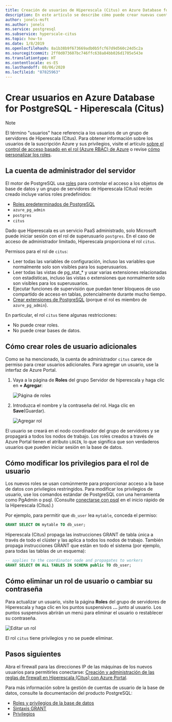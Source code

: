 ```yaml
---
title: Creación de usuarios de Hiperescala (Citus) en Azure Database for PostgreSQL
description: En este artículo se describe cómo puede crear nuevas cuentas de usuario para interactuar con Azure Database for PostgreSQL - Hiperescala (Citus).
author: jonels-msft
ms.author: jonels
ms.service: postgresql
ms.subservice: hyperscale-citus
ms.topic: how-to
ms.date: 1/8/2019
ms.openlocfilehash: 8a1b38b9f673669adb0b5fcf67d9d560c24d5c2a
ms.sourcegitcommit: 2ff0d073607bc746ffc638a84bb026d1705e543e
ms.translationtype: HT
ms.contentlocale: es-ES
ms.lasthandoff: 08/06/2020
ms.locfileid: "87825963"
---
```

# <a name="create-users-in-azure-database-for-postgresql---hyperscale-citus"></a>Crear usuarios en Azure Database for PostgreSQL - Hiperescala (Citus)

> [!NOTE]
> El término "usuarios" hace referencia a los usuarios de un grupo de servidores de Hiperescala (Citus). Para obtener información sobre los usuarios de la suscripción Azure y sus privilegios, visite el artículo [sobre el control de acceso basado en el rol (Azure RBAC) de Azure](../role-based-access-control/built-in-roles.md) o revise [cómo personalizar los roles](../role-based-access-control/custom-roles.md).

## <a name="the-server-admin-account"></a>La cuenta de administrador del servidor

El motor de PostgreSQL usa [roles](https://www.postgresql.org/docs/current/sql-createrole.html) para controlar el acceso a los objetos de base de datos y un grupo de servidores de Hiperescala (Citus) recién creado incluye varios roles predefinidos:

* [Roles predeterminados de PostgreSQL](https://www.postgresql.org/docs/current/default-roles.html)
* `azure_pg_admin`
* `postgres`
* `citus`

Dado que Hiperescala es un servicio PaaS administrado, solo Microsoft puede iniciar sesión con el rol de superusuario `postgres`. En el caso de acceso de administrador limitado, Hiperescala proporciona el rol `citus`.

Permisos para el rol de `citus`:

* Leer todas las variables de configuración, incluso las variables que normalmente solo son visibles para los superusuarios.
* Leer todas las vistas de pg\_stat\_\* y usar varias extensiones relacionadas con estadísticas, incluso las vistas o extensiones que normalmente solo son visibles para los superusuarios.
* Ejecutar funciones de supervisión que puedan tener bloqueos de uso compartido de acceso en tablas, potencialmente durante mucho tiempo.
* [Crear extensiones de PostgreSQL](concepts-hyperscale-extensions.md) (porque el rol es miembro de `azure_pg_admin`).

En particular, el rol `citus` tiene algunas restricciones:

* No puede crear roles.
* No puede crear bases de datos.

## <a name="how-to-create-additional-user-roles"></a>Cómo crear roles de usuario adicionales

Como se ha mencionado, la cuenta de administrador `citus` carece de permiso para crear usuarios adicionales. Para agregar un usuario, use la interfaz de Azure Portal.

1. Vaya a la página de **Roles** del grupo Servidor de hiperescala y haga clic en **+ Agregar**:

   ![Página de roles](media/howto-hyperscale-create-users/1-role-page.png)

2. Introduzca el nombre y la contraseña del rol. Haga clic en **Save**(Guardar).

   ![Agregar rol](media/howto-hyperscale-create-users/2-add-user-fields.png)

El usuario se creará en el nodo coordinador del grupo de servidores y se propagará a todos los nodos de trabajo. Los roles creados a través de Azure Portal tienen el atributo `LOGIN`, lo que significa que son verdaderos usuarios que pueden iniciar sesión en la base de datos.

## <a name="how-to-modify-privileges-for-user-role"></a>Cómo modificar los privilegios para el rol de usuario

Los nuevos roles se usan comúnmente para proporcionar acceso a la base de datos con privilegios restringidos. Para modificar los privilegios de usuario, use los comandos estándar de PostgreSQL con una herramienta como PgAdmin o psql. (Consulte [conectarse con psql](quickstart-create-hyperscale-portal.md#connect-to-the-database-using-psql) en el inicio rápido de la Hiperescala (Citus).)

Por ejemplo, para permitir que `db_user` lea `mytable`, conceda el permiso:

```sql
GRANT SELECT ON mytable TO db_user;
```

Hiperescala (Citus) propaga las instrucciones GRANT de tabla única a través de todo el clúster y las aplica a todos los nodos de trabajo. También propaga instrucciones GRANT que están en todo el sistema (por ejemplo, para todas las tablas de un esquema):

```sql
-- applies to the coordinator node and propagates to workers
GRANT SELECT ON ALL TABLES IN SCHEMA public TO db_user;
```

## <a name="how-to-delete-a-user-role-or-change-their-password"></a>Cómo eliminar un rol de usuario o cambiar su contraseña

Para actualizar un usuario, visite la página **Roles** del grupo de servidores de Hiperescala y haga clic en los puntos suspensivos **...**  junto al usuario. Los puntos suspensivos abrirán un menú para eliminar el usuario o restablecer su contraseña.

   ![Editar un rol](media/howto-hyperscale-create-users/edit-role.png)

El rol `citus` tiene privilegios y no se puede eliminar.

## <a name="next-steps"></a>Pasos siguientes

Abra el firewall para las direcciones IP de las máquinas de los nuevos usuarios para permitirles conectarse: [Creación y administración de las reglas de firewall en Hiperescala (Citus) con Azure Portal](howto-hyperscale-manage-firewall-using-portal.md).

Para más información sobre la gestión de cuentas de usuario de la base de datos, consulte la documentación del producto PostgreSQL:

* [Roles y privilegios de la base de datos](https://www.postgresql.org/docs/current/static/user-manag.html)
* [Sintaxis GRANT](https://www.postgresql.org/docs/current/static/sql-grant.html)
* [Privilegios](https://www.postgresql.org/docs/current/static/ddl-priv.html)
